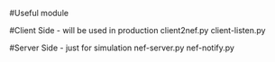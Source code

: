#Useful module

#Client Side - will be used in production
client2nef.py
client-listen.py

#Server Side - just for simulation
nef-server.py
nef-notify.py
